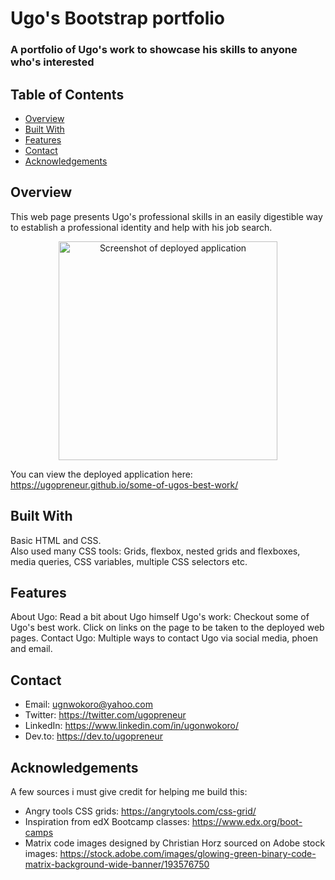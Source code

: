 # Ugo's Bootstrap portfolio
### A portfolio of Ugo's work to showcase his skills to anyone who's interested

## Table of Contents

- [Overview](#overview)
- [Built With](#built-with)
- [Features](#features)
- [Contact](#contact)
- [Acknowledgements](#acknowledgements)

## Overview

This web page presents Ugo's professional skills in an easily digestible way to establish a professional identity and help with his job search. 

<p align="center">
  <img src="./assets/images/Deployed screenshot.png" width="350" title="hover text" alt="Screenshot of deployed application">
</p>

You can view the deployed application here: https://ugopreneur.github.io/some-of-ugos-best-work/

## Built With
Basic HTML and CSS. 
<br>
Also used many CSS tools: Grids, flexbox, nested grids and flexboxes, media queries, CSS variables, multiple CSS selectors etc.

## Features

About Ugo: Read a bit about Ugo himself
Ugo's work: Checkout some of Ugo's best work. Click on links on the page to be taken to the deployed web pages.
Contact Ugo: Multiple ways to contact Ugo via social media, phoen and email.

## Contact

- Email: ugnwokoro@yahoo.com
- Twitter: https://twitter.com/ugopreneur
- LinkedIn: https://www.linkedin.com/in/ugonwokoro/ 
- Dev.to: https://dev.to/ugopreneur 

## Acknowledgements

A few sources i must give credit for helping me build this:

- Angry tools CSS grids: https://angrytools.com/css-grid/ 
- Inspiration from edX Bootcamp classes: https://www.edx.org/boot-camps
- Matrix code images designed by Christian Horz sourced on Adobe stock images: https://stock.adobe.com/images/glowing-green-binary-code-matrix-background-wide-banner/193576750